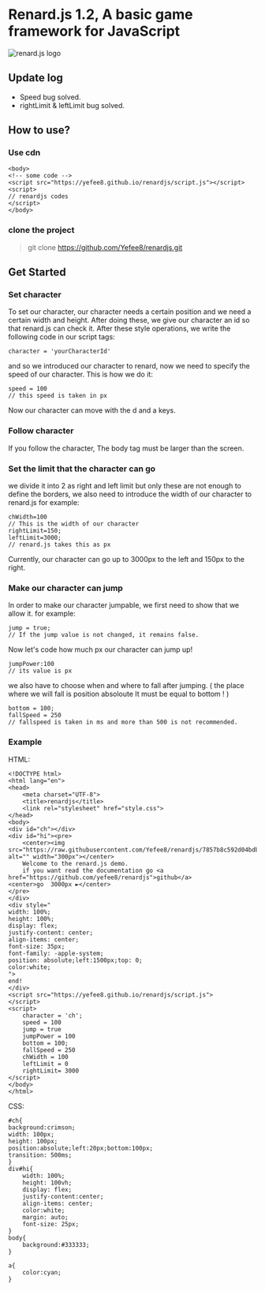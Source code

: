 # Renard.js 1.2, A basic game framework for JavaScript 
![renard.js logo](https://raw.githubusercontent.com/Yefee8/renardjs/9cb3f8ed4b3acff7c2c99937c81e2fe0cb68a856/logos/logo.svg)

## Update log
- Speed bug solved.
- rightLimit & leftLimit bug solved.

## How to use?
### Use cdn
```
<body>
<!-- some code -->
<script src="https://yefee8.github.io/renardjs/script.js"></script>
<script>
// renardjs codes
</script>
</body>
```
### clone the project
> git clone https://github.com/Yefee8/renardjs.git

## Get Started

### Set character
To set our character, our character needs a certain position and we need a certain width and height.
After doing these, we give our character an id so that renard.js can check it.
After these style operations, we write the following code in our script tags:
```
character = 'yourCharacterId'
```
and so we introduced our character to renard, now we need to specify the speed of our character.
This is how we do it:
```
speed = 100
// this speed is taken in px
```
Now our character can move with the d and a keys.
### Follow character
If you follow the character, The body tag must be larger than the screen. 

### Set the limit that the character can go
we divide it into 2 as right and left limit 
but
only these are not enough to define the borders, we also need to introduce the width of our character to renard.js
for example:
```
chWidth=100
// This is the width of our character
rightLimit=150;
leftLimit=3000;
// renard.js takes this as px
```
Currently, our character can go up to 3000px to the left and 150px to the right.

### Make our character can jump
In order to make our character jumpable, we first need to show that we allow it.
for example:
```
jump = true;
// If the jump value is not changed, it remains false.
```
Now let's code how much px our character can jump up!
```
jumpPower:100
// its value is px
```
we also have to choose when and where to fall after jumping.
( the place where we will fall is position absoloute
It must be equal to bottom ! )
```
bottom = 100;
fallSpeed = 250
// fallspeed is taken in ms and more than 500 is not recommended.
```

### Example
HTML:
```
<!DOCTYPE html>
<html lang="en">
<head>
    <meta charset="UTF-8">
    <title>renardjs</title>
    <link rel="stylesheet" href="style.css">
</head>
<body>
<div id="ch"></div>
<div id="hi"><pre>
    <center><img src="https://raw.githubusercontent.com/Yefee8/renardjs/7857b8c592d04bdb29355ae05d5d255b5ec2bac4/logos/logo.svg" alt="" width="300px"></center>
    Welcome to the renard.js demo.
    if you want read the documentation go <a href="https://github.com/yefee8/renardjs">github</a>
<center>go  3000px ►</center>
</pre>
</div>
<div style="
width: 100%;
height: 100%;
display: flex;
justify-content: center;
align-items: center;
font-size: 35px;
font-family: -apple-system;
position: absolute;left:1500px;top: 0;
color:white;
">
end!
</div>
<script src="https://yefee8.github.io/renardjs/script.js">
</script>
<script>
    character = 'ch'; 
    speed = 100 
    jump = true
    jumpPower = 100
    bottom = 100;
    fallSpeed = 250
    chWidth = 100 
    leftLimit = 0 
    rightLimit= 3000 
</script>
</body>
</html>
```
CSS:
```
#ch{
background:crimson;
width: 100px;
height: 100px;
position:absolute;left:20px;bottom:100px;
transition: 500ms;
}
div#hi{
    width: 100%;
    height: 100vh;
    display: flex;
    justify-content:center;
    align-items: center;
    color:white;
    margin: auto;
    font-size: 25px;
}
body{
    background:#333333;
}

a{
    color:cyan;
}
```
